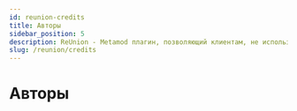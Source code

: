 ```yaml
---
id: reunion-credits
title: Авторы
sidebar_position: 5
description: ReUnion - Metamod плагин, позволяющий клиентам, не использующим Steam и использующим протоколы 47 и 48, подключаться к серверам ReHLDS.
slug: /reunion/credits
---
```


<head>
  <title>ReUnion: Авторы | ReHLDS</title>
</head>

# Авторы
